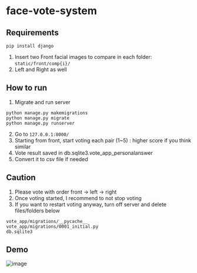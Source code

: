 # face-vote-system

## Requirements
```
pip install django
```
1. Insert two Front facial images to compare in each folder: `static/front/comp{i}/`
2. Left and Right as well

## How to run
1. Migrate and run server
```
python manage.py makemigrations
python manage.py migrate
python manage.py runserver
```
2. Go to `127.0.0.1:8000/`
3. Starting from front, start voting each pair (1~5) : higher score if you think similar
4. Vote result saved in db.sqlite3.vote_app_personalanswer
5. Convert it to csv file if needed

## Caution
1. Please vote with order front -> left -> right
2. Once voting started, I recommend to not stop voting
3. If you want to restart voting anyway, turn off server and delete files/folders below
```
vote_app/migrations/__pycache__
vote_app/migrations/0001_initial.py
db.sqlite3
```

## Demo
![image](https://user-images.githubusercontent.com/72757567/168465987-0efe1db8-2870-415d-a6a8-1673b01f23cd.png)
